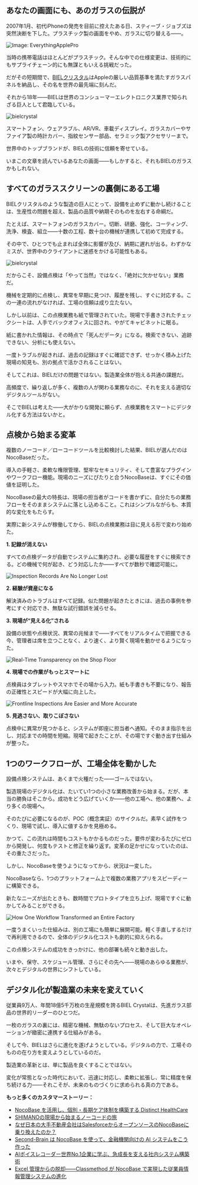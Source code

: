 ## あなたの画面にも、あのガラスの伝説が

2007年1月、初代iPhoneの発売を目前に控えたある日、スティーブ・ジョブズは突然決断を下した。プラスチック製の画面をやめ、ガラスに切り替える——。

![Image: EverythingApplePro](https://static-docs.nocobase.com/1-8dwndy.PNG)

当時の携帯電話はほとんどがプラスチック。そんな中での仕様変更は、技術的にもサプライチェーン的にも無謀ともいえる挑戦だった。

だがその短期間で、[BIELクリスタル](https://www.bielcrystal.com/)はAppleの厳しい品質基準を満たすガラスパネルを納品し、その名を世界の最先端に刻んだ。

それから18年——BIELは世界のコンシューマーエレクトロニクス業界で知られざる巨人として君臨している。

![bielcrystal](https://static-docs.nocobase.com/2-wqjoq7.PNG)

スマートフォン、ウェアラブル、AR/VR、車載ディスプレイ。ガラスカバーやサファイア製の時計カバー、指紋センサー部品、セラミック製アクセサリーまで。

世界中のトップブランドが、BIELの技術に信頼を寄せている。

いまこの文章を読んでいるあなたの画面——もしかすると、それもBIELのガラスかもしれない。

## すべてのガラススクリーンの裏側にある工場

BIELクリスタルのような製造の巨人にとって、設備を止めずに動かし続けることは、生産性の問題を超え、製品の品質や納期そのものを左右する命綱だ。

たとえば、スマートフォンのガラスカバー。切断、研磨、強化、コーティング、洗浄、検査、組立——十数の工程、数十台の機械が連携して初めて完成する。

その中で、ひとつでも止まれば全体に影響が及び、納期に遅れが出る。わずかなミスが、世界中のクライアントに迷惑をかける可能性もある。

![bielcrystal](https://static-docs.nocobase.com/3-xkfdck.PNG)

だからこそ、設備点検は「やって当然」ではなく、「絶対に欠かせない」業務だ。

機械を定期的に点検し、異常を早期に見つけ、履歴を残し、すぐに対応する。この一連の流れがなければ、工場の信頼は成り立たない。

しかし以前は、この点検業務も紙で管理されていた。現場で手書きされたチェックシートは、人手でバックオフィスに回され、やがてキャビネットに眠る。

紙に書かれた情報は、その時点で「死んだデータ」になる。検索できない、追跡できない、分析にも使えない。

一度トラブルが起きれば、過去の記録はすぐに確認できず、せっかく積み上げた現場の知見も、別の拠点で活かされることはない。

そしてこれは、BIELだけの問題ではない。製造業全体が抱える共通の課題だ。

高頻度で、繰り返しが多く、複数の人が関わる業務なのに、それを支える適切なデジタルツールがない。

そこでBIELは考えた——大がかりな開発に頼らず、点検業務をスマートにデジタル化する方法はないかと。

## 点検から始まる変革

複数のノーコード／ローコードツールを比較検討した結果、BIELが選んだのはNocoBaseだった。

導入の手軽さ、柔軟な権限管理、堅牢なセキュリティ、そして豊富なプラグインやワークフロー機能。現場のニーズにぴたりと合うNocoBaseは、すぐにその価値を証明した。

NocoBaseの最大の特長は、現場の担当者がコードを書かずに、自分たちの業務フローをそのままシステムに落とし込めること。これはシンプルながらも、本質的な変化をもたらす。

実際に新システムが稼働してから、BIELの点検業務は目に見える形で変わり始めた。

**1. 記録が消えない**

すべての点検データが自動でシステムに集約され、必要な履歴をすぐに検索できる。どの機械で何が起き、どう対応したか——すべてが数秒で確認可能に。

![Inspection Records Are No Longer Lost](https://static-docs.nocobase.com/4-jkbu09.png)

**2. 経験が資産になる**

解決済みのトラブルはすべて記録。似た問題が起きたときには、過去の事例を参考にすぐ対応でき、無駄な試行錯誤を減らせる。

**3. 現場が“見える化”される**

設備の状態や点検状況、異常の兆候まで——すべてをリアルタイムで把握できる今、管理者は席を立つことなく、より速く、より賢く現場を動かせるようになった。

![Real-Time Transparency on the Shop Floor](https://static-docs.nocobase.com/5-9lsw7h.png)

**4. 現場での作業がもっとスマートに**

点検員はタブレットやスマホでその場から入力。紙も手書きも不要になり、報告の正確性とスピードが大幅に向上した。

![Frontline Inspections Are Easier and More Accurate](https://static-docs.nocobase.com/6-5p0w5g.png)

**5. 見逃さない、取りこぼさない**

点検中に異常が見つかると、システムが即座に担当者へ通知。そのまま指示を出し、対応までの時間を短縮。現場で起きたことが、その場ですぐ動き出す仕組みが整った。

## 1つのワークフローが、工場全体を動かした

設備点検システムは、あくまで火種だった——ゴールではない。

製造現場のデジタル化は、たいてい1つの小さな業務改善から始まる。だが、本当の勝負はそこから。成功をどう広げていくか——他の工場へ、他の業務へ、より多くの現場へ。

そのたびに必要になるのが、POC（概念実証）のサイクルだ。素早く試作をつくり、現場で試し、導入に値するかを見極める。

かつて、この流れは時間もコストもかかるものだった。要件が変わるたびにゼロから開発し、何度もテストと修正を繰り返す。変革の足かせになっていたのは、その重たさだった。

しかし、NocoBaseを使うようになってから、状況は一変した。

NocoBaseなら、1つのプラットフォーム上で複数の業務アプリをスピーディーに構築できる。

新たなニーズが出たときも、数時間でプロトタイプを立ち上げ、現場ですぐに動かしてみることができる。

![How One Workflow Transformed an Entire Factory](https://static-docs.nocobase.com/7-x55rvc.png)

一度うまくいった仕組みは、別の工場にも簡単に展開可能。軽く手直しするだけで再利用できるので、全体のデジタル化コストも劇的に抑えられる。

この点検システムの成功をきっかけに、他の部署も続々と動き出した。

いまや、保守、スケジュール管理、さらにその先へ——現場のあらゆる業務が、次々とデジタルの世界にシフトしている。

## デジタル化が製造業の未来を変えていく

従業員9万人、年間18億5千万枚の生産規模を誇るBIEL Crystalは、先進ガラス部品の世界的リーダーのひとつだ。

一枚のガラスの裏には、精密な機械、無駄のないプロセス、そして巨大なオペレーションが緻密に連携する仕組みがある。

そして今、BIELはさらに進化を遂げようとしている。デジタルの力で、工場そのものの在り方を変えようとしているのだ。

製造業の革新とは、単に製品を良くすることではない。

変化が常態となった時代において、迅速に対応し、柔軟に拡張し、常に精度を保ち続ける力——それこそが、未来のものづくりに求められる真の力である。

**もっと多くのカスタマーストーリー：**

* [NocoBase を活用し、個別・長期ケア体制を構築する Distinct HealthCare](https://www.nocobase.com/ja/blog/distinct-healthcare)
* [SHIMANOの現場から始まるノーコードの旅](https://www.nocobase.com/ja/blog/shimano)
* [なぜ日本の大手不動産会社はSalesforceからオープンソースのNocoBaseに乗り換えたのか？](https://www.nocobase.com/ja/blog/century-21)
* [Second-Brain は NocoBase を使って、金融機関向けの AI システムをこう作った](https://www.nocobase.com/ja/blog/second-brain)
* [AIボイスレコーダー世界No.1企業に学ぶ、急成長を支える社内システム構築術](https://www.nocobase.com/ja/blog/plaud)
* [Excel 管理からの脱却――Classmethod が NocoBase で実現した従業員情報管理システムの進化](https://www.nocobase.com/ja/blog/classmethod)
